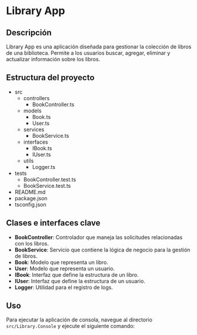 # Library App

## Descripción
Library App es una aplicación diseñada para gestionar la colección de libros de una biblioteca. Permite a los usuarios buscar, agregar, eliminar y actualizar información sobre los libros.

## Estructura del proyecto
- src
  - controllers
    - BookController.ts
  - models
    - Book.ts
    - User.ts
  - services
    - BookService.ts
  - interfaces
    - IBook.ts
    - IUser.ts
  - utils
    - Logger.ts
- tests
  - BookController.test.ts
  - BookService.test.ts
- README.md
- package.json
- tsconfig.json

## Clases e interfaces clave
- **BookController**: Controlador que maneja las solicitudes relacionadas con los libros.
- **BookService**: Servicio que contiene la lógica de negocio para la gestión de libros.
- **Book**: Modelo que representa un libro.
- **User**: Modelo que representa un usuario.
- **IBook**: Interfaz que define la estructura de un libro.
- **IUser**: Interfaz que define la estructura de un usuario.
- **Logger**: Utilidad para el registro de logs.

## Uso
Para ejecutar la aplicación de consola, navegue al directorio `src/Library.Console` y ejecute el siguiente comando:
   